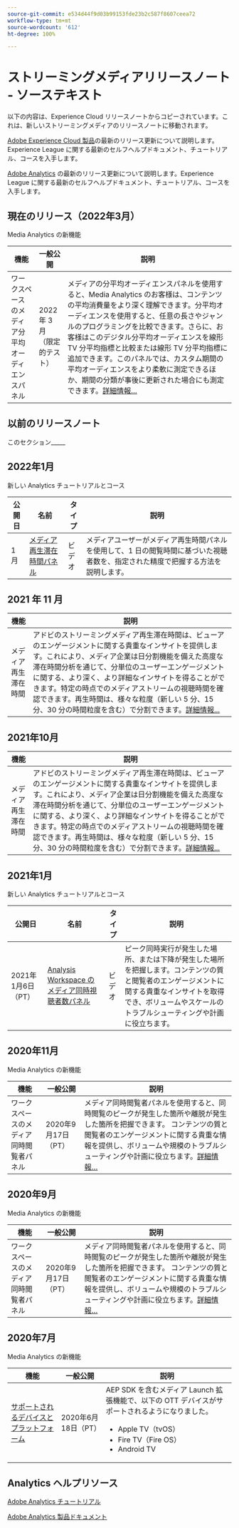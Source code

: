 ```yaml
---
source-git-commit: e534d44f9d03b99153fde23b2c587f8607ceea72
workflow-type: tm+mt
source-wordcount: '612'
ht-degree: 100%

---
```

# ストリーミングメディアリリースノート - ソーステキスト

以下の内容は、Experience Cloud リリースノートからコピーされています。これは、新しいストリーミングメディアのリリースノートに移動されます。


[Adobe Experience Cloud 製品](https://business.adobe.com/jp/products/adobe-experience-cloud-products.html)の最新のリリース更新について説明します。Experience League に関する最新のセルフヘルプドキュメント、チュートリアル、コースを入手します。

[Adobe Analytics](https://experienceleague.adobe.com/docs/analytics/release-notes/latest.html?lang=ja) の最新のリリース更新について説明します。Experience League に関する最新のセルフヘルプドキュメント、チュートリアル、コースを入手します。


## 現在のリリース（2022年3月）

Media Analytics の新機能

| 機能 | 一般公開 | 説明 |
| -------- | -------------------- | ----------- |
| ワークスペースのメディア分平均オーディエンスパネル | 2022 年 3 月<br> （限定的テスト） | メディアの分平均オーディエンスパネルを使用すると、Media Analytics のお客様は、コンテンツの平均消費量をより深く理解できます。分平均オーディエンスを使用すると、任意の長さやジャンルのプログラミングを比較できます。さらに、お客様はこのデジタル分平均オーディエンスを線形 TV 分平均指標と比較または線形 TV 分平均指標に追加できます。このパネルでは、カスタム期間の平均オーディエンスをより柔軟に測定できるほか、期間の分類が事後に更新された場合にも測定できます。[詳細情報…](https://experienceleague.adobe.com/docs/media-analytics/using/media-reports/average-minute-audience.html?lang=ja) |



## 以前のリリースノート

このセクション_____

## 2022年1月

新しい Analytics チュートリアルとコース

| 公開日 | 名前 | タイプ | 説明 |
| ----------- | ---------- | ---------- | --------- |
| 1月 | <a href="/docs/analytics-learn/tutorials/media-analytics/measuring-media-analytics/media-playback-time-spent-panel.html?lang=en">メディア再生滞在時間パネル</a> | ビデオ | メディアユーザーがメディア再生時間パネルを使用して、1 日の閲覧時間に基づいた視聴者数を、指定された精度で把握する方法を説明します。 |




## 2021 年 11 月

| 機能 | 説明 |
| ----------- | ---------- |
| メディア再生滞在時間 | アドビのストリーミングメディア再生滞在時間は、ビューアのエンゲージメントに関する貴重なインサイトを提供します。これにより、メディア企業は日分割機能を備えた高度な滞在時間分析を通じて、分単位のユーザーエンゲージメントに関する、より深く、より詳細なインサイトを得ることができます。特定の時点でのメディアストリームの視聴時間を確認できます。再生時間は、様々な粒度（新しい 5 分、15 分、30 分の時間粒度を含む）で分割できます。[詳細情報...](https://experienceleague.adobe.com/docs/media-analytics/using/media-reports/media-workspace-panels/media-playback-time-spent.html?lang=ja) |



## 2021年10月

| 機能 | 説明 |
| ----------- | ---------- |
| メディア再生滞在時間 | アドビのストリーミングメディア再生滞在時間は、ビューアのエンゲージメントに関する貴重なインサイトを提供します。これにより、メディア企業は日分割機能を備えた高度な滞在時間分析を通じて、分単位のユーザーエンゲージメントに関する、より深く、より詳細なインサイトを得ることができます。特定の時点でのメディアストリームの視聴時間を確認できます。再生時間は、様々な粒度（新しい 5 分、15 分、30 分の時間粒度を含む）で分割できます。[詳細情報...](https://experienceleague.adobe.com/docs/media-analytics/using/media-reports/media-workspace-panels/media-playback-time-spent.html?lang=ja) |

## 2021年1月

新しい Analytics チュートリアルとコース

| 公開日 | 名前 | タイプ | 説明 |
| ----------- | ---------- | ---------- | --------- |
| 2021年1月6日（PT） | [Analysis Workspace のメディア同時視聴者数パネル](https://experienceleague.adobe.com/docs/analytics-learn/tutorials/analysis-workspace/using-panels/media-concurrent-viewers-panel-in-analysis-workspace.html?lang=ja#analysis-workspace) | ビデオ | ピーク同時実行が発生した場所、または下降が発生した場所を把握します。コンテンツの質と閲覧者のエンゲージメントに関する貴重なインサイトを取得でき、ボリュームやスケールのトラブルシューティングや計画に役立ちます。 |


## 2020年11月

Media Analytics の新機能

| 機能 | 一般公開 | 説明 |
| -------- | -------------------- | ----------- |
| ワークスペースのメディア同時閲覧者パネル | 2020年9月17日（PT） | メディア同時閲覧者パネルを使用すると、同時閲覧のピークが発生した箇所や離脱が発生した箇所を把握できます。  コンテンツの質と閲覧者のエンゲージメントに関する貴重な情報を提供し、ボリュームや規模のトラブルシューティングや計画に役立ちます。[詳細情報…](https://experienceleague.adobe.com/docs/media-analytics/using/media-reports/media-workspace-panels/media-concurrent-viewers.html?lang=ja) |


## 2020年9月

Media Analytics の新機能

| 機能 | 一般公開 | 説明 |
| -------- | -------------------- | ----------- |
| ワークスペースのメディア同時閲覧者パネル | 2020年9月17日（PT） | メディア同時閲覧者パネルを使用すると、同時閲覧のピークが発生した箇所や離脱が発生した箇所を把握できます。  コンテンツの質と閲覧者のエンゲージメントに関する貴重な情報を提供し、ボリュームや規模のトラブルシューティングや計画に役立ちます。[詳細情報…](https://experienceleague.adobe.com/docs/media-analytics/using/media-reports/media-workspace-panels/media-concurrent-viewers.html?lang=ja) |


## 2020年7月

Media Analytics の新機能

| 機能 | 一般公開 | 説明 |
| -------- | -------------------- | ----------- |
| [サポートされるデバイスとプラットフォーム](https://experienceleague.adobe.com/docs/media-analytics/using/supported-devices.html?lang=ja) | 2020年6月18日（PT） | AEP SDK を含むメディア Launch 拡張機能で、以下の OTT デバイスがサポートされるようになりました。 <div><ul><li>Apple TV（tvOS）</li><li>Fire TV（Fire OS）</li><li>Android TV</li></ul></div> |



## Analytics ヘルプリソース

[Adobe Analytics チュートリアル](https://experienceleague.adobe.com/docs/analytics-learn/tutorials/overview.html?lang=ja)

[Adobe Analytics 製品ドキュメント](https://experienceleague.adobe.com/docs/analytics.html?lang=ja)
